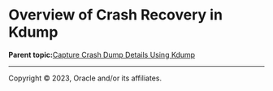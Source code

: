 # Overview of Crash Recovery in Kdump

**Parent topic:**[Capture Crash Dump Details Using Kdump](../topics/cockpit-kdump.md)

---

Copyright © 2023, Oracle and/or its affiliates.

